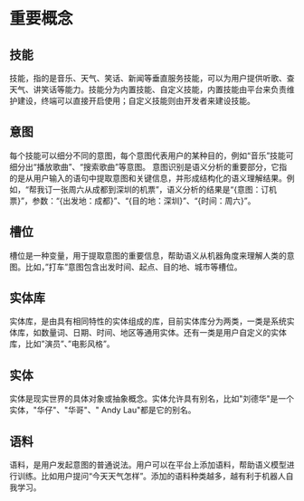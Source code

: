 # 重要概念
## 技能
技能，指的是音乐、天气、笑话、新闻等垂直服务技能，可以为用户提供听歌、查天气、讲笑话等能力。技能分为内置技能、自定义技能，内置技能由平台来负责维护建设，终端可以直接开启使用；自定义技能则由开发者来建设技能。
## 意图
每个技能可以细分不同的意图，每个意图代表用户的某种目的，例如“音乐”技能可细分出“播放歌曲”、“搜索歌曲”等意图。
意图识别是语义分析的重要部分，它指的是从用户输入的语句中提取意图和关键信息，并形成结构化的语义理解结果。例如，“帮我订一张周六从成都到深圳的机票”，语义分析的结果是“{意图：订机票}”，参数：“{出发地：成都}”、“{目的地：深圳}”、“{时间：周六}”。
## 槽位
槽位是一种变量，用于提取意图的重要信息，帮助语义从机器角度来理解人类的意图。比如，”打车”意图包含出发时间、起点、目的地、城市等槽位。
## 实体库
实体库，是由具有相同特性的实体组成的库，目前实体库分为两类，一类是系统实体库，如数量词、日期、时间、地区等通用实体。还有一类是用户自定义的实体库，比如”演员”、”电影风格”。
## 实体
实体是现实世界的具体对象或抽象概念。实体允许具有别名，比如"刘德华"是一个实体，"华仔"、"华哥"、" Andy Lau"都是它的别名。
## 语料
语料，是用户发起意图的普通说法。用户可以在平台上添加语料，帮助语义模型进行训练。比如用户提问“今天天气怎样”。添加的语料种类越多，越有利于机器人自我学习。
